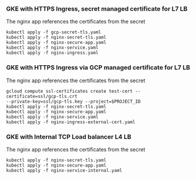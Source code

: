 ### GKE with HTTPS Ingress, secret managed certificate for L7 LB
The nginx app references the certificates from the secret

```
kubectl apply -f gcp-secret-tls.yaml
kubectl apply -f nginx-secret-tls.yaml
kubectl apply -f nginx-secure-app.yaml
kubectl apply -f nginx-service.yaml
kubectl apply -f nginx-ingress.yaml
```

### GKE with HTTPS Ingress via GCP managed certificate for L7 LB
The nginx app references the certificates from the secret

```
gcloud compute ssl-certificates create test-cert --certificate=ssl/gcp-tls.crt
--private-key=ssl/gcp-tls.key --project=$PROJECT_ID
kubectl apply -f nginx-secret-tls.yaml
kubectl apply -f nginx-secure-app.yaml
kubectl apply -f nginx-service.yaml
kubectl apply -f nginx-ingress-external-cert.yaml
```

### GKE with Internal TCP Load balancer L4 LB
The nginx app references the certificates from the secret

```
kubectl apply -f nginx-secret-tls.yaml
kubectl apply -f nginx-secure-app.yaml
kubectl apply -f nginx-service-internal.yaml
```

